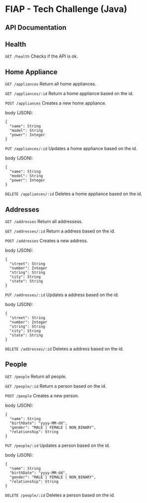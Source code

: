 # FIAP - Tech Challenge (Java)

## API Documentation

## Health

`GET /health`
Checks if the API is ok.

## Home Appliance

`GET /appliances`
Return all home appliances.

`GET /appliances/:id`
Return a home appliance based on the id.

`POST /appliances`
Creates a new home appliance.

body (JSON):
```
{
  "name": String
  "model": String
  "power": Integer
}
```

`PUT /appliances/:id`
Updates a home appliance based on the id.

body (JSON):
```
{
  "name": String
  "model": String
  "power": Integer
}
```

`DELETE /appliances/:id`
Deletes a home appliance based on the id.

## Addresses

`GET /addresses`
Return all addressess.

`GET /addresses/:id`
Return a address based on the id.

`POST /addresses`
Creates a new address.

body (JSON):
```
{
  "street": String
  "number": Integer
  "string": String
  "city": String
  "state": String
}
```

`PUT /addresses/:id`
Updates a address based on the id.

body (JSON):
```
{
  "street": String
  "number": Integer
  "string": String
  "city": String
  "state": String
}
```

`DELETE /addresses/:id`
Deletes a address based on the id.

## People

`GET /people`
Return all people.

`GET /people/:id`
Return a person based on the id.

`POST /people`
Creates a new person.

body (JSON):
```
{
  "name": String
  "birthDate": "yyyy-MM-dd",
  "gender": "MALE | FEMALE | NON_BINARY",
  "relationship": String
}
```

`PUT /people/:id`
Updates a person based on the id.

body (JSON):
```
{
  "name": String
  "birthDate": "yyyy-MM-dd",
  "gender": "MALE | FEMALE | NON_BINARY",
  "relationship": String
}
```

`DELETE /people/:id`
Deletes a person based on the id.